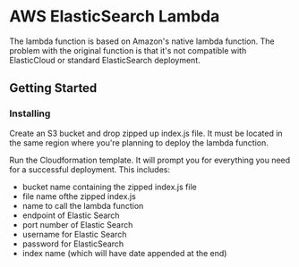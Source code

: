 # AWS ElasticSearch Lambda

The lambda function is based on Amazon's native lambda function.  The problem with the original function is that it's not compatible with ElasticCloud or standard ElasticSearch deployment.

## Getting Started

### Installing

Create an S3 bucket and drop zipped up index.js file.  It must be located in the same region where you're planning to deploy the lambda function.

Run the Cloudformation template.  It will prompt you for everything you need for a successful deployment.  This includes:

- bucket name containing the zipped index.js file
- file name ofthe zipped index.js
- name to call the lambda function
- endpoint of Elastic Search
- port number of Elastic Search
- username for Elastic Search
- password for ElasticSearch
- index name (which will have date appended at the end)
